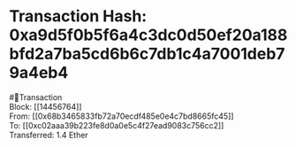 
Transaction Hash: 0xa9d5f0b5f6a4c3dc0d50ef20a188bfd2a7ba5cd6b6c7db1c4a7001deb79a4eb4
====================================================================================
  
#💸Transaction  
Block: [[14456764]]  
From: [[0x68b3465833fb72a70ecdf485e0e4c7bd8665fc45]]  
To: [[0xc02aaa39b223fe8d0a0e5c4f27ead9083c756cc2]]  
Transferred: 1.4 Ether